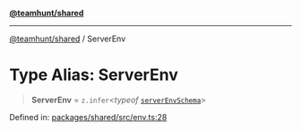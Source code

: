 [**@teamhunt/shared**](../README.md)

***

[@teamhunt/shared](../README.md) / ServerEnv

# Type Alias: ServerEnv

> **ServerEnv** = `z.infer`\<*typeof* [`serverEnvSchema`](../variables/serverEnvSchema.md)\>

Defined in: [packages/shared/src/env.ts:28](https://github.com/cr-nattress/teamhunt.pro/blob/b3814d7b45f5c909b52a6c1c7606fbf047d3b506/packages/shared/src/env.ts#L28)
